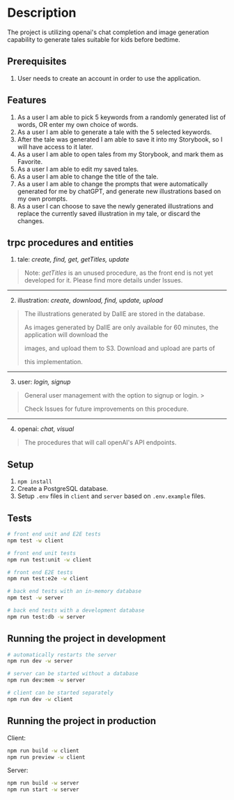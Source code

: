 # Description

The project is utilizing openai's chat completion and image generation capability to generate tales suitable for kids before bedtime.

## Prerequisites

1. User needs to create an account in order to use the application.

## Features

1. As a user I am able to pick 5 keywords from a randomly generated list of words, OR enter my own choice of words.
2. As a user I am able to generate a tale with the 5 selected keywords.
3. After the tale was generated I am able to save it into my Storybook, so I will have access to it later.
4. As a user I am able to open tales from my Storybook, and mark them as Favorite.
5. As a user I am able to edit my saved tales.
6. As a user I am able to change the title of the tale.
7. As a user I am able to change the prompts that were automatically generated for me by chatGPT, and generate new illustrations based on my own prompts.
8. As a user I can choose to save the newly generated illustrations and replace the currently saved illustration in my tale, or discard the changes.

## trpc procedures and entities

1. tale: _create, find, get, getTitles, update_

> Note: _getTitles_ is an unused procedure, as the front end is not yet developed for it. Please find more details under Issues.

---

2. illustration: _create, download, find, update, upload_

> The illustrations generated by DallE are stored in the database.
>
> As images generated by DallE are only available for 60 minutes, the application will download the
>
> images, and upload them to S3. Download and upload are parts of
>
> this implementation.

---

3. user: _login, signup_

> General user management with the option to signup or login. >
>
> Check Issues for future improvements on this procedure.

---

4. openai: _chat, visual_

> The procedures that will call openAI's API endpoints.

## Setup

1. `npm install`
2. Create a PostgreSQL database.
3. Setup `.env` files in `client` and `server` based on `.env.example` files.

## Tests

```bash
# front end unit and E2E tests
npm test -w client

# front end unit tests
npm run test:unit -w client

# front end E2E tests
npm run test:e2e -w client

# back end tests with an in-memory database
npm test -w server

# back end tests with a development database
npm run test:db -w server
```

## Running the project in development

```bash
# automatically restarts the server
npm run dev -w server

# server can be started without a database
npm run dev:mem -w server

# client can be started separately
npm run dev -w client
```

## Running the project in production

Client:

```bash
npm run build -w client
npm run preview -w client
```

Server:

```bash
npm run build -w server
npm run start -w server
```
